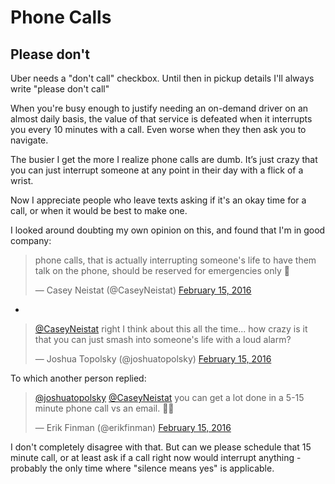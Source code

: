 # Phone Calls

## Please don't

Uber needs a "don't call" checkbox. Until then in pickup details I'll always write "please don't call"

When you're busy enough to justify needing an on-demand driver  on an almost daily basis, the value of that service is defeated when it interrupts you every 10 minutes with a call. Even worse when they then ask you to navigate. 

The busier I get the more I realize phone calls are dumb. It’s just crazy that you can just interrupt someone at any point in their day with a flick of a wrist. 

Now I appreciate people who leave texts asking if it's an okay time for a call, or when it would be best to make one. 

I looked around doubting my own opinion on this, and found that I'm in good company: 

<blockquote class="twitter-tweet" data-conversation="none" data-lang="en"><p lang="en" dir="ltr">phone calls, that is actually interrupting someone&#39;s life to have them talk on the phone, should be reserved for emergencies only 📵</p>&mdash; Casey Neistat (@CaseyNeistat) <a href="https://twitter.com/CaseyNeistat/status/699267458948067329">February 15, 2016</a></blockquote>

-

<blockquote class="twitter-tweet" data-conversation="none" data-lang="en"><p lang="en" dir="ltr"><a href="https://twitter.com/CaseyNeistat">@CaseyNeistat</a> right I think about this all the time... how crazy is it that you can just smash into someone&#39;s life with a loud alarm?</p>&mdash; Joshua Topolsky (@joshuatopolsky) <a href="https://twitter.com/joshuatopolsky/status/699267671603421186">February 15, 2016</a></blockquote>

To which another person replied: 

<blockquote class="twitter-tweet" data-conversation="none" data-lang="en"><p lang="en" dir="ltr"><a href="https://twitter.com/joshuatopolsky">@joshuatopolsky</a> <a href="https://twitter.com/CaseyNeistat">@CaseyNeistat</a> you can get a lot done in a 5-15 minute phone call vs an email. 📱✅</p>&mdash; Erik Finman (@erikfinman) <a href="https://twitter.com/erikfinman/status/699268579972100096">February 15, 2016</a></blockquote>
<script async src="//platform.twitter.com/widgets.js" charset="utf-8"></script>

I don't completely disagree with that. But can we please schedule that 15 minute call, or at least ask if a call right now would interrupt anything - probably the only time where "silence means yes" is applicable.